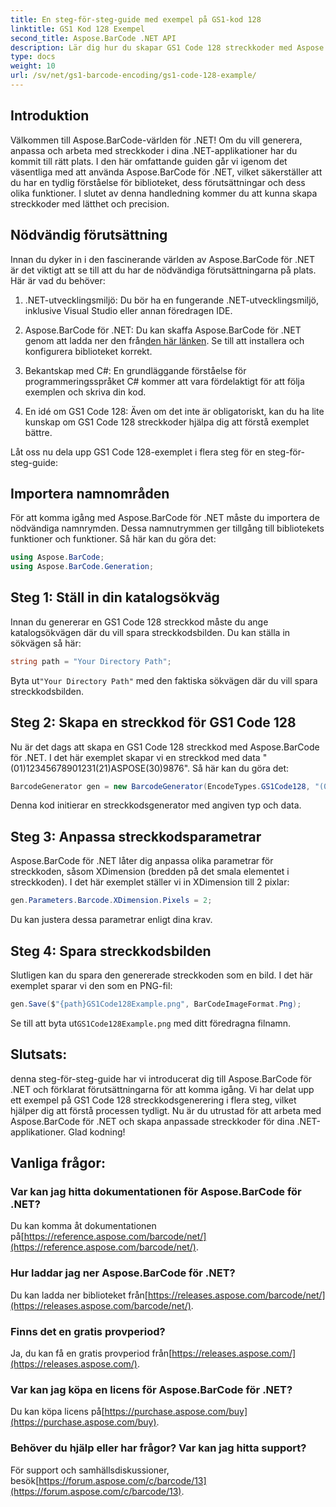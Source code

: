 ```yaml
---
title: En steg-för-steg-guide med exempel på GS1-kod 128
linktitle: GS1 Kod 128 Exempel
second_title: Aspose.BarCode .NET API
description: Lär dig hur du skapar GS1 Code 128 streckkoder med Aspose.BarCode för .NET. Steg-för-steg-guide för streckkodsgenerering i C#. Börja nu!
type: docs
weight: 10
url: /sv/net/gs1-barcode-encoding/gs1-code-128-example/
---
```


## Introduktion

Välkommen till Aspose.BarCode-världen för .NET! Om du vill generera, anpassa och arbeta med streckkoder i dina .NET-applikationer har du kommit till rätt plats. I den här omfattande guiden går vi igenom det väsentliga med att använda Aspose.BarCode för .NET, vilket säkerställer att du har en tydlig förståelse för biblioteket, dess förutsättningar och dess olika funktioner. I slutet av denna handledning kommer du att kunna skapa streckkoder med lätthet och precision.

## Nödvändig förutsättning
Innan du dyker in i den fascinerande världen av Aspose.BarCode för .NET är det viktigt att se till att du har de nödvändiga förutsättningarna på plats. Här är vad du behöver:

1. .NET-utvecklingsmiljö: Du bör ha en fungerande .NET-utvecklingsmiljö, inklusive Visual Studio eller annan föredragen IDE.

2.  Aspose.BarCode för .NET: Du kan skaffa Aspose.BarCode för .NET genom att ladda ner den från[den här länken](https://releases.aspose.com/barcode/net/). Se till att installera och konfigurera biblioteket korrekt.

3. Bekantskap med C#: En grundläggande förståelse för programmeringsspråket C# kommer att vara fördelaktigt för att följa exemplen och skriva din kod.

4. En idé om GS1 Code 128: Även om det inte är obligatoriskt, kan du ha lite kunskap om GS1 Code 128 streckkoder hjälpa dig att förstå exemplet bättre.

Låt oss nu dela upp GS1 Code 128-exemplet i flera steg för en steg-för-steg-guide:

## Importera namnområden
För att komma igång med Aspose.BarCode för .NET måste du importera de nödvändiga namnrymden. Dessa namnutrymmen ger tillgång till bibliotekets funktioner och funktioner. Så här kan du göra det:

```csharp
using Aspose.BarCode;
using Aspose.BarCode.Generation;
```

## Steg 1: Ställ in din katalogsökväg
Innan du genererar en GS1 Code 128 streckkod måste du ange katalogsökvägen där du vill spara streckkodsbilden. Du kan ställa in sökvägen så här:

```csharp
string path = "Your Directory Path";
```

 Byta ut`"Your Directory Path"` med den faktiska sökvägen där du vill spara streckkodsbilden.

## Steg 2: Skapa en streckkod för GS1 Code 128
Nu är det dags att skapa en GS1 Code 128 streckkod med Aspose.BarCode för .NET. I det här exemplet skapar vi en streckkod med data "(01)12345678901231(21)ASPOSE(30)9876". Så här kan du göra det:

```csharp
BarcodeGenerator gen = new BarcodeGenerator(EncodeTypes.GS1Code128, "(01)12345678901231(21)ASPOSE(30)9876");
```

Denna kod initierar en streckkodsgenerator med angiven typ och data.

## Steg 3: Anpassa streckkodsparametrar
Aspose.BarCode för .NET låter dig anpassa olika parametrar för streckkoden, såsom XDimension (bredden på det smala elementet i streckkoden). I det här exemplet ställer vi in XDimension till 2 pixlar:

```csharp
gen.Parameters.Barcode.XDimension.Pixels = 2;
```

Du kan justera dessa parametrar enligt dina krav.

## Steg 4: Spara streckkodsbilden
Slutligen kan du spara den genererade streckkoden som en bild. I det här exemplet sparar vi den som en PNG-fil:

```csharp
gen.Save($"{path}GS1Code128Example.png", BarCodeImageFormat.Png);
```

 Se till att byta ut`GS1Code128Example.png` med ditt föredragna filnamn.

## Slutsats:
denna steg-för-steg-guide har vi introducerat dig till Aspose.BarCode för .NET och förklarat förutsättningarna för att komma igång. Vi har delat upp ett exempel på GS1 Code 128 streckkodsgenerering i flera steg, vilket hjälper dig att förstå processen tydligt. Nu är du utrustad för att arbeta med Aspose.BarCode för .NET och skapa anpassade streckkoder för dina .NET-applikationer. Glad kodning!


## Vanliga frågor:

### Var kan jag hitta dokumentationen för Aspose.BarCode för .NET?
 Du kan komma åt dokumentationen på[https://reference.aspose.com/barcode/net/](https://reference.aspose.com/barcode/net/).

### Hur laddar jag ner Aspose.BarCode för .NET?
 Du kan ladda ner biblioteket från[https://releases.aspose.com/barcode/net/](https://releases.aspose.com/barcode/net/).

### Finns det en gratis provperiod?
 Ja, du kan få en gratis provperiod från[https://releases.aspose.com/](https://releases.aspose.com/).

### Var kan jag köpa en licens för Aspose.BarCode för .NET?
 Du kan köpa licens på[https://purchase.aspose.com/buy](https://purchase.aspose.com/buy).

### Behöver du hjälp eller har frågor? Var kan jag hitta support?
För support och samhällsdiskussioner, besök[https://forum.aspose.com/c/barcode/13](https://forum.aspose.com/c/barcode/13).